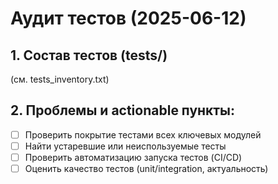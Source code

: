 # Аудит тестов (2025-06-12)

## 1. Состав тестов (tests/)

(см. tests_inventory.txt)

## 2. Проблемы и actionable пункты:
- [ ] Проверить покрытие тестами всех ключевых модулей
- [ ] Найти устаревшие или неиспользуемые тесты
- [ ] Проверить автоматизацию запуска тестов (CI/CD)
- [ ] Оценить качество тестов (unit/integration, актуальность) 